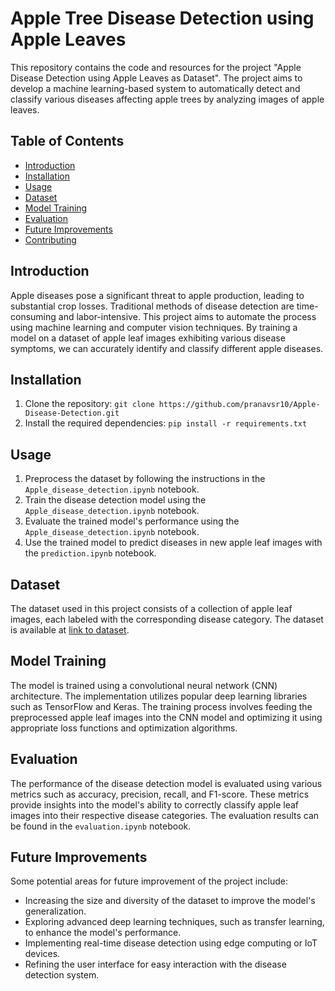 # Apple Tree Disease Detection using Apple Leaves

This repository contains the code and resources for the project "Apple Disease Detection using Apple Leaves as Dataset". The project aims to develop a machine learning-based system to automatically detect and classify various diseases affecting apple trees by analyzing images of apple leaves.

## Table of Contents
- [Introduction](#introduction)
- [Installation](#installation)
- [Usage](#usage)
- [Dataset](#dataset)
- [Model Training](#model-training)
- [Evaluation](#evaluation)
- [Future Improvements](#future-improvements)
- [Contributing](#contributing)

## Introduction
Apple diseases pose a significant threat to apple production, leading to substantial crop losses. Traditional methods of disease detection are time-consuming and labor-intensive. This project aims to automate the process using machine learning and computer vision techniques. By training a model on a dataset of apple leaf images exhibiting various disease symptoms, we can accurately identify and classify different apple diseases.

## Installation
1. Clone the repository: `git clone https://github.com/pranavsr10/Apple-Disease-Detection.git`
2. Install the required dependencies: `pip install -r requirements.txt`

## Usage
1. Preprocess the dataset by following the instructions in the `Apple_disease_detection.ipynb` notebook.
2. Train the disease detection model using the `Apple_disease_detection.ipynb` notebook.
3. Evaluate the trained model's performance using the `Apple_disease_detection.ipynb` notebook.
4. Use the trained model to predict diseases in new apple leaf images with the `prediction.ipynb` notebook.

## Dataset
The dataset used in this project consists of a collection of apple leaf images, each labeled with the corresponding disease category. The dataset is available at [link to dataset](https://www.kaggle.com/datasets/ludehsar/apple-disease-dataset).

## Model Training
The model is trained using a convolutional neural network (CNN) architecture. The implementation utilizes popular deep learning libraries such as TensorFlow and Keras. The training process involves feeding the preprocessed apple leaf images into the CNN model and optimizing it using appropriate loss functions and optimization algorithms.

## Evaluation
The performance of the disease detection model is evaluated using various metrics such as accuracy, precision, recall, and F1-score. These metrics provide insights into the model's ability to correctly classify apple leaf images into their respective disease categories. The evaluation results can be found in the `evaluation.ipynb` notebook.

## Future Improvements
Some potential areas for future improvement of the project include:
- Increasing the size and diversity of the dataset to improve the model's generalization.
- Exploring advanced deep learning techniques, such as transfer learning, to enhance the model's performance.
- Implementing real-time disease detection using edge computing or IoT devices.
- Refining the user interface for easy interaction with the disease detection system.
